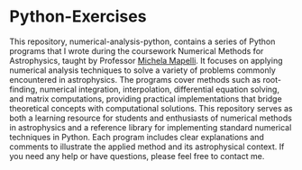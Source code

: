 # Python-Exercises
This repository, numerical-analysis-python, contains a series of Python programs that I wrote during the coursework Numerical Methods for Astrophysics, taught by Professor [Michela Mapelli](https://web.oapd.inaf.it/mapelli/). It focuses on applying numerical analysis techniques to solve a variety of problems commonly encountered in astrophysics. The programs cover methods such as root-finding, numerical integration, interpolation, differential equation solving, and matrix computations, providing practical implementations that bridge theoretical concepts with computational solutions. This repository serves as both a learning resource for students and enthusiasts of numerical methods in astrophysics and a reference library for implementing standard numerical techniques in Python. Each program includes clear explanations and comments to illustrate the applied method and its astrophysical context. If you need any help or have questions, please feel free to contact me.
